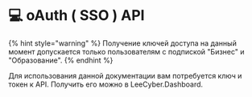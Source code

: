 # 💻 oAuth ( SSO ) API

{% hint style="warning" %}
Получение ключей доступа на данный момент допускается только пользователям с подпиской "Бизнес" и "Образование".
{% endhint %}

Для использования данной документации вам потребуется ключ и токен к API. Получить его можно в LeeCyber.Dashboard.
